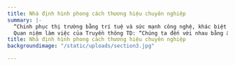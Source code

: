```yaml
---
title: Nhà định hình phong cách thương hiệu chuyên nghiệp
summary: |-
  “Chinh phục thị trường bằng trí tuệ và sức mạnh công nghệ, khác biệt là nhân tố dẫn đến sự thành công”
  Quan niệm làm việc của Truyền thông TD: “Chúng ta đến với nhau bằng ấn tượng ban đầu, ở lại bằng sự yêu mến và niềm tin, và đi với nhau bởi chất lượng cùng với sự tôn trọng.”
title: Nhà định hình phong cách thương hiệu chuyên nghiệp
backgroundimage: "/static/uploads/section3.jpg"

---
```

